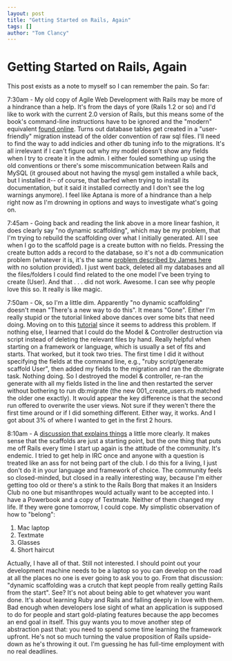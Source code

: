 ```yaml
---
layout: post
title: "Getting Started on Rails, Again"
tags: []
author: "Tom Clancy"
---
```


# Getting Started on Rails, Again

This post exists as a note to myself so I can remember the pain. So far:

7:30am - My old copy of Agile Web Development with Rails may be more of a hindrance than a help. It's from the days of yore (Rails 1.2 or so) and I'd like to work with the current 2.0 version of Rails, but this means some of the book's command-line instructions have to be ignored and the "modern" equivalent <a href="http://fairleads.blogspot.com/2007/12/rails-20-and-scaffolding-step-by-step.html" target="_blank">found online</a>. Turns out database tables get created in a "user-friendly" migration instead of the older convention of raw sql files. I'll need to find the way to add indicies and other db tuning info to the migrations. It's all irrelevant if I can't figure out why my model doesn't show any fields when I try to create it in the admin. I either fouled something up using the old conventions or there's some miscommunication between Rails and MySQL (it groused about not having the mysql gem installed a while back, but I installed it-- of course, that barfed when trying to install its documentation, but it said it installed correctly and I don't see the log warnings anymore). I feel like Aptana is more of a hindrance than a help right now as I'm drowning in options and ways to investigate what's going on.

7:45am - Going back and reading the link above in a more linear fashion, it does clearly say "no dynamic scaffolding", which may be my problem, that I'm trying to rebuild the scaffolding over what I initially generated. All I see when I go to the scaffold page is a create button with no fields. Pressing the create button adds a record to the database, so it's not a db communication problem (whatever it is, it's the same <a href="http://fairleads.blogspot.com/2007/12/rails-20-and-scaffolding-step-by-step.html#c2522196703636160051" target="_blank">problem described by James here</a> with no solution provided). I just went back, deleted all my databases and all the files/folders I could find related to the one model I've been trying to create (User). And that . . . did not work. Awesome. I can see why people love this so. It really is like magic.

7:50am - Ok, so I'm a little dim. Apparently "no dynamic scaffolding" doesn't mean "There's a new way to do this". It means "Gone". Either I'm really stupid or the tutorial linked above dances over some bits that need doing. Moving on to this <a href="http://leonardoborges.com/writings/2007/12/21/rails-20-scaffold/" target="_blank">tutorial</a> since it seems to address this problem. If nothing else, I learned that I could do the Model &amp; Controller destruction via script instead of deleting the relevant files by hand. Really helpful when starting on a framework or language, which is usually a set of fits and starts. That worked, but it took two tries. The first time I did it without specifying the fields at the command line, e.g., "ruby script/generate scaffold User", then added my fields to the migration and ran the db:migrate task. Nothing doing. So I destroyed the model &amp; controller, re-ran the generate with all my fields listed in the line and then restarted the server without bothering to run db:migrate (the new 001_create_users.rb matched the older one exactly). It would appear the key difference is that the second run offered to overwrite the user views. Not sure if they weren't there the first time around or if I did something different. Either way, it works. And I got about 3% of where I wanted to get in the first 2 hours.

8:10am - A <a href="http://www.ruby-forum.com/topic/137337" target="_blank">discussion that explains things</a> a little more clearly. It makes sense that the scaffolds are just a starting point, but the one thing that puts me off Rails every time I start up again is the attitude of the community. It's endemic. I tried to get help in IRC once and anyone with a question is treated like an ass for not being part of the club. I do this for a living, I just don't do it in your language and framework of choice. The community feels so closed-minded, but closed in a really interesting way, because I'm either getting too old or there's a stink to the Rails Borg that makes it an Insiders Club no one but misanthropes would actually want to be accepted into. I have a Powerbook and a copy of Textmate. Neither of them changed my life. If they were gone tomorrow, I could cope. My simplistic observation of how to "belong":
<ol>
	<li>Mac laptop</li>
	<li>Textmate</li>
	<li>Glasses</li>
	<li>Short haircut</li>
</ol>
Actually, I have all of that. Still not interested. I should point out your development machine needs to be a laptop so you can develop on the road at all the places no one is ever going to ask you to go. From that discussion: "dynamic scaffolding was a crutch that kept people from really getting Rails from the start". See? It's not about being able to get whatever you want done. It's about learning Ruby and Rails and falling deeply in love with them. Bad enough when developers lose sight of what an application is supposed to do for people and start gold-plating features because the app becomes an end goal in itself. This guy wants you to move another step of abstraction past that: you need to spend some time learning the framework upfront. He's not so much turning the value proposition of Rails upside-down as he's throwing it out. I'm guessing he has full-time employment with no real deadlines.
